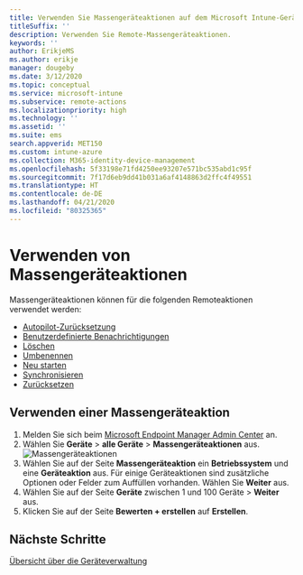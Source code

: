 ```yaml
---
title: Verwenden Sie Massengeräteaktionen auf dem Microsoft Intune-Gerät.
titleSuffix: ''
description: Verwenden Sie Remote-Massengeräteaktionen.
keywords: ''
author: ErikjeMS
ms.author: erikje
manager: dougeby
ms.date: 3/12/2020
ms.topic: conceptual
ms.service: microsoft-intune
ms.subservice: remote-actions
ms.localizationpriority: high
ms.technology: ''
ms.assetid: ''
ms.suite: ems
search.appverid: MET150
ms.custom: intune-azure
ms.collection: M365-identity-device-management
ms.openlocfilehash: 5f33198e71fd4250ee93207e571bc535abd1c95f
ms.sourcegitcommit: 7f17d6eb9dd41b031a6af4148863d2ffc4f49551
ms.translationtype: HT
ms.contentlocale: de-DE
ms.lasthandoff: 04/21/2020
ms.locfileid: "80325365"
---
```

# <a name="use-bulk-device-actions"></a>Verwenden von Massengeräteaktionen

Massengeräteaktionen können für die folgenden Remoteaktionen verwendet werden:
- [Autopilot-Zurücksetzung](https://docs.microsoft.com/windows/deployment/windows-autopilot/windows-autopilot-reset#reset-devices-with-remote-windows-autopilot-reset)
- [Benutzerdefinierte Benachrichtigungen](custom-notifications.md#send-a-custom-notification-to-a-single-device)
- [Löschen](devices-wipe.md#delete-devices-from-the-intune-portal)
- [Umbenennen](device-rename.md)
- [Neu starten](device-restart.md)
- [Synchronisieren](device-sync.md)
- [Zurücksetzen](devices-wipe.md#wipe)

## <a name="use-a-bulk-device-action"></a>Verwenden einer Massengeräteaktion

1. Melden Sie sich beim [Microsoft Endpoint Manager Admin Center](https://go.microsoft.com/fwlink/?linkid=2109431) an.
2. Wählen Sie **Geräte** > **alle Geräte** > **Massengeräteaktionen** aus.
![Massengeräteaktionen](./media/bulk-device-actions/bulk-device-actions.png)
3. Wählen Sie auf der Seite **Massengeräteaktion** ein **Betriebssystem** und eine **Geräteaktion** aus. Für einige Geräteaktionen sind zusätzliche Optionen oder Felder zum Auffüllen vorhanden. Wählen Sie **Weiter** aus.
4. Wählen Sie auf der Seite **Geräte** zwischen 1 und 100 Geräte > **Weiter** aus.
5. Klicken Sie auf der Seite **Bewerten + erstellen** auf **Erstellen**.

## <a name="next-steps"></a>Nächste Schritte
[Übersicht über die Geräteverwaltung](device-management.md)
